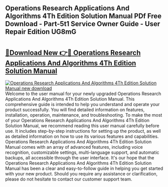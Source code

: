 ## Operations Research Applications And Algorithms 4Th Edition Solution Manual PDf Free Download - Part-5t1 Service Owner Guide - User Repair Edition UG8mG

# <h2><a href="http://cf22399.oget.top/?id=Operations+Research+Applications+And+Algorithms+4Th+Edition+Solution+Manual">🔗Download New 👉🔴 Operations Research Applications And Algorithms 4Th Edition Solution Manual</a></h2>

[![Operations Research Applications And Algorithms 4Th Edition Solution Manual new download](https://i.imgur.com/5g1atiW.png)](http://cf22399.oget.top/?id=Operations+Research+Applications+And+Algorithms+4Th+Edition+Solution+Manual)
Welcome to the user manual for your newly upgraded Operations Research Applications And Algorithms 4Th Edition Solution Manual. This comprehensive guide is intended to help you understand and operate your product successfully. You will find detailed information on features, installation, operation, maintenance, and troubleshooting. To make the most of your Operations Research Applications And Algorithms 4Th Edition Solution Manual, we recommend reading this user manual carefully before use. It includes step-by-step instructions for setting up the product, as well as detailed information on how to use its various features and capabilities. Operations Research Applications And Algorithms 4Th Edition Solution Manual comes with an array of advanced features, including voice recognition, customizable settings, multi-language support, and automatic backups, all accessible through the user interface. It's our hope that the Operations Research Applications And Algorithms 4Th Edition Solution Manual has been a clear and easy-to-follow guide in helping you get started with your new product. Should you require any assistance or clarification, please do not hesitate to contact our customer support team.
